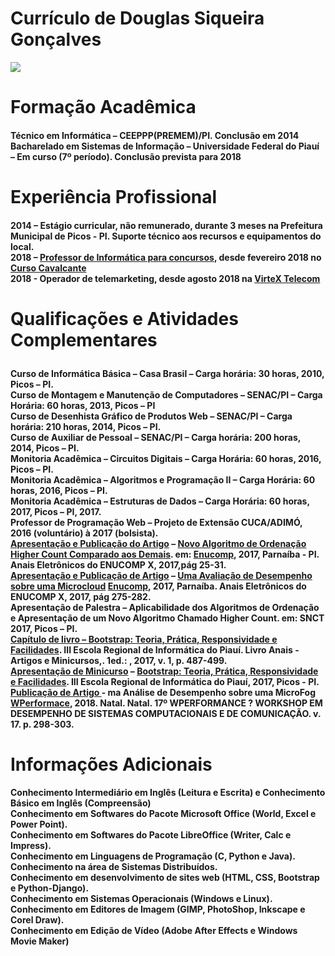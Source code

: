# Currículo de Douglas Siqueira Gonçalves
<img src="https://instagram.fpcs1-1.fna.fbcdn.net/vp/15287468df98fbfe5d1888c1368d76da/5BC7EBC6/t51.2885-19/32741413_650393918646573_8095174958163951616_n.jpg">
<H1>Formação Acadêmica</H1>
<h4>
Técnico em Informática – CEEPPP(PREMEM)/PI. Conclusão em 2014<br>
Bacharelado em Sistemas de Informação – Universidade Federal do Piauí – Em curso (7º período). Conclusão prevista para 2018</h4>

<h1>Experiência Profissional</h1>

<h4>2014 – Estágio curricular, não remunerado, durante 3 meses na Prefeitura Municipal de Picos - PI. Suporte técnico aos recursos e equipamentos do local.<br>
2018 – <a href="https://www.youtube.com/watch?v=UHlRa0p09eI">Professor de Informática para concursos</a>, desde fevereiro 2018 no <a href="http://www.cursocavalcante.com">Curso Cavalcante</a><br>
2018 - Operador de telemarketing, desde agosto 2018 na <a href="http://www.virtex.com.br">VirteX Telecom</a>
</h4>

<h1>

Qualificações e Atividades Complementares 
</h1>
<h4>Curso de Informática Básica – Casa Brasil – Carga horária: 30 horas, 2010, Picos – PI.<br>
Curso de Montagem e Manutenção de Computadores – SENAC/PI – Carga Horária: 60 horas, 2013, Picos – PI<br>
Curso de Desenhista Gráfico de Produtos Web – SENAC/PI – Carga horária: 210 horas, 2014, Picos – PI.<br>
Curso de Auxiliar de Pessoal – SENAC/PI – Carga horária: 200 horas, 2014, Picos – PI.<br>
Monitoria Acadêmica – Circuitos Digitais – Carga Horária: 60 horas, 2016, Picos – PI.<br>
Monitoria Acadêmica – Algoritmos e Programação II – Carga Horária: 60 horas, 2016, Picos – PI.<br>
Monitoria Acadêmica – Estruturas de Dados – Carga Horária: 60 horas, 2017, Picos – PI, 2017.<br>
Professor de Programação Web – Projeto de Extensão CUCA/ADIMÓ, 2016 (voluntário) à 2017 (bolsista).<br>
<a href="https://www.enucomp.com.br/2017/enucomp_2017_autores_artigos.pdf">Apresentação e Publicação do Artigo</a> – <a href="http://www.enucomp.com.br/2017/enucomp_anaisX_2017.pdf">Novo Algoritmo de Ordenação Higher Count Comparado aos Demais</a>. em: <a href="enucomp.com.br/2017">Enucomp</a>, 2017, Parnaíba - PI. Anais Eletrônicos do ENUCOMP X, 2017,pág 25-31.<br>
<a href="https://www.enucomp.com.br/2017/enucomp_2017_autores_artigos.pdf">Apresentação e Publicação de Artigo</a> – <a href="http://www.enucomp.com.br/2017/enucomp_anaisX_2017.pdf">Uma Avaliação de Desempenho sobre uma Microcloud</a> <a href="enucomp.com.br/2017">Enucomp</a>, 2017, Parnaíba. Anais Eletrônicos do ENUCOMP X, 2017, pág 275-282.<br>
Apresentação de Palestra – Aplicabilidade dos Algoritmos de Ordenação e Apresentação de um Novo Algoritmo Chamado Higher Count. em: SNCT 2017, Picos – PI.<br>
<a href="http://www.eripi.com.br/2017/images/anais/minicursos/12.pdf">Capítulo de livro – Bootstrap: Teoria, Prática, Responsividade e Facilidades</a>. III Escola Regional de Informática do Piauí. Livro Anais - Artigos e Minicursos,. 1ed.: , 2017, v. 1, p. 487-499.<br>
<a href="http://www.eripi.com.br/2017/images/certificados/eripi-certificados-minicurso.pdf">Apresentação de Minicurso</a> – <a href="http://www.eripi.com.br/2017/programacao/minicursos">Bootstrap: Teoria, Prática, Responsividade e Facilidades</a>. III Escola Regional de Informática do Piauí, 2017, Picos - PI.<br>
<a href="http://natal.uern.br/eventos/csbc2018/wp-content/uploads/2018/08/Anais-Final-WPerformance.pdf">Publicação de Artigo </a>- ma Análise de Desempenho sobre uma MicroFog <a href="http://www.natal.uern.br/eventos/csbc2018/?page_id=234">WPerformace</a>, 2018. Natal. Natal. 17º WPERFORMANCE ? WORKSHOP EM DESEMPENHO DE SISTEMAS COMPUTACIONAIS E DE COMUNICAÇÃO. v. 17. p. 298-303.
</h4>

<h1>Informações Adicionais </h1>

<h4>Conhecimento Intermediário em Inglês  (Leitura e Escrita) e Conhecimento Básico em Inglês (Compreensão)<br>
Conhecimento em Softwares do Pacote Microsoft Office (World, Excel e Power Point).<br>
Conhecimento em Softwares do Pacote LibreOffice (Writer, Calc e Impress).<br>
Conhecimento em Linguagens de Programação (C, Python e Java).<br>
Conhecimento na área de Sistemas Distribuídos.<br>
Conhecimento em desenvolvimento de sites web (HTML, CSS, Bootstrap e Python-Django).<br>
Conhecimento em Sistemas Operacionais (Windows e Linux).<br>
Conhecimento em Editores de Imagem (GIMP, PhotoShop, Inkscape e Corel Draw).<br>
Conhecimento em Edição de Vídeo (Adobe After Effects e Windows Movie Maker)<br>
</h4>
